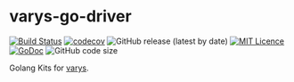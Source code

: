 # varys-go-driver

[![Build Status](https://travis-ci.org/CharLemAznable/varys-go-driver.svg?branch=master)](https://travis-ci.org/CharLemAznable/varys-go-driver)
[![codecov](https://codecov.io/gh/CharLemAznable/varys-go-driver/branch/master/graph/badge.svg)](https://codecov.io/gh/CharLemAznable/varys-go-driver)
![GitHub release (latest by date)](https://img.shields.io/github/v/release/CharLemAznable/varys-go-driver)
[![MIT Licence](https://badges.frapsoft.com/os/mit/mit.svg?v=103)](https://opensource.org/licenses/mit-license.php)
[![GoDoc](https://godoc.org/github.com/CharLemAznable/varys-go-driver?status.svg)](https://godoc.org/github.com/CharLemAznable/varys-go-driver)
![GitHub code size](https://img.shields.io/github/languages/code-size/CharLemAznable/varys-go-driver)

Golang Kits for [varys](https://github.com/CharLemAznable/varys).
